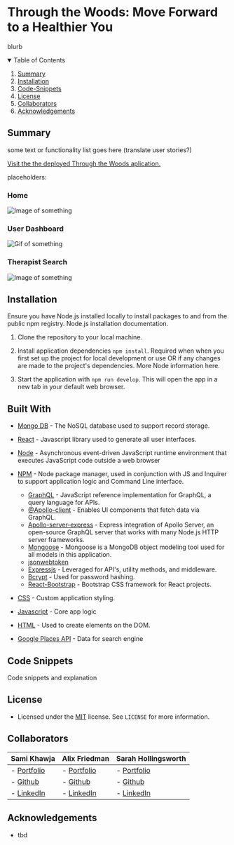 # Through the Woods: Move Forward to a Healthier You
blurb

<!-- TABLE OF CONTENTS -->
<details open="open">
  <summary>Table of Contents</summary>
  <ol>
    <li>
      <a href="#summary">Summary</a>
    </li>
    <li>
      <a href="#installation">Installation</a>
    </li>
    <li>
      <a href="#code-snippet">Code-Snippets</a>
    </li>
    <li>
      <a href="#license">License</a>
    </li>
    <li>
      <a href="#collaborators">Collaborators</a>
    </li>
    <li>
      <a href="#acknowledgements">Acknowledgements</a>
    </li>
  </ol>
</details>



<!-- ABOUT THE PROJECT -->
## Summary
some text or functionality list goes here (translate user stories?)

[Visit the the deployed Through the Woods aplication.](https://through-the-woods.herokuapp.com/)

placeholders:

### Home
![Image of something](./whateverpath.png)

### User Dashboard
![Gif of something](./whateverpath.png)

### Therapist Search
![Image of something](./whateverpath.png)


## Installation
Ensure you have Node.js installed locally to install packages to and from the public npm registry. Node.js installation documentation.

1. Clone the repository to your local machine.

2. Install application dependencies `npm install`.
Required when when you first set up the project for local development or use OR if any changes are made to the project's dependencies. More Node information here.

3. Start the application with `npm run develop`. This will open the app in a new tab in your default web browser. 

<!-- Technologies -->
## Built With
* [Mongo DB](https://www.mongodb.com/) - The NoSQL database used to support record storage.
* [React](https://reactjs.org/) - Javascript library used to generate all user interfaces.
* [Node](https://nodejs.org/en/) - Asynchronous event-driven JavaScript runtime environment that executes JavaScript code outside a web browser
* [NPM](https://www.npmjs.com/) - Node package manager, used in conjunction with JS and Inquirer to support application logic and Command Line interface.
  * [GraphQL](https://www.npmjs.com/package/graphql) - JavaScript reference implementation for GraphQL, a query language for APIs.
  * [@Apollo-client](https://www.npmjs.com/package/@apollo/client) - Enables UI components that fetch data via GraphQL.
  * [Apollo-server-express](https://www.npmjs.com/package/apollo-server-express) - Express integration of Apollo Server, an open-source GraphQL server that works with many Node.js HTTP server frameworks.
  * [Mongoose](https://www.npmjs.com/package/mongoose) - Mongoose is a MongoDB object modeling tool used for all models in this application.
  * [jsonwebtoken](https://www.npmjs.com/package/jsonwebtoken)
  * [Expressjs](https://expressjs.com/) - Leveraged for API's, utility methods, and middleware.
  * [Bcrypt](https://www.npmjs.com/package/bcrypt) - Used for password hashing.
  * [React-Bootstrap](https://react-bootstrap.github.io/getting-started/introduction/) - Bootstrap CSS framework for React projects.
* [CSS](https://devdocs.io/css/) - Custom application styling.
* [Javascript](https://developer.mozilla.org/en-US/docs/Web/javascript) - Core app logic
* [HTML](https://developer.mozilla.org/en-US/docs/Web/HTML) - Used to create elements on the DOM.

* [Google Places API](https://developers.google.com/maps/documentation/places/web-service/overview) - Data for search engine

<!-- USAGE EXAMPLES -->
## Code Snippets
Code snippets and explanation

## License
* Licensed under the [MIT](https://opensource.org/licenses/MIT) license. See `LICENSE` for more information.

## Collaborators
|**Sami Khawja** | **Alix Friedman** | **Sarah Hollingsworth** |
|-----------------|---------------|------------------|
| - [Portfolio](https://samikhawja.github.io/portfolio_page/)| - [Portfolio](https://alix1713.github.io/Alix/)| - [Portfolio](https://sahhollingsworth.github.io/portfolio-react/) |
| - [Github](https://github.com/samikhawja)| - [Github](https://github.com/Alix1713) | - [Github](https://github.com/sahhollingsworth) |
| - [LinkedIn](https://www.linkedin.com/in/samikhawja/)| - [LinkedIn](https://www.linkedin.com/in/alix1713/) | - [LinkedIn](https://www.linkedin.com/in/sarahhollingsworth/)|

## Acknowledgements
* tbd